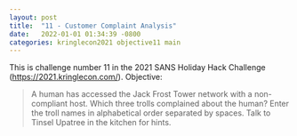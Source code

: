 ```yaml
---
layout: post
title:  "11 - Customer Complaint Analysis"
date:   2022-01-01 01:34:39 -0800
categories: kringlecon2021 objective11 main
---
```


This is challenge number 11 in the 2021 SANS Holiday Hack Challenge (https://2021.kringlecon.com/). Objective:

>A human has accessed the Jack Frost Tower network with a non-compliant host. Which three trolls complained about the human? Enter the troll names in alphabetical order separated by spaces. Talk to Tinsel Upatree in the kitchen for hints.
